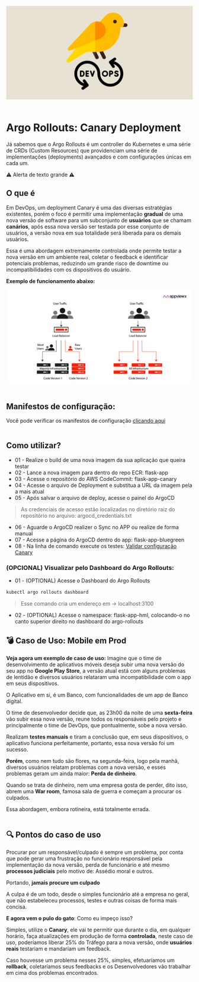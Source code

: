<img src="../../images/banner-canary.png"> <br><br>

# Argo Rollouts: Canary Deployment

Já sabemos que o Argo Rollouts é um controller do Kubernetes e uma série de CRDs (Custom Resources) que providenciam uma série de implementações (deployments) avançados e com configurações únicas em cada um.

⚠️ Alerta de texto grande ⚠️

## O que é

Em DevOps, um deployment Canary é uma das diversas estratégias existentes, porém o foco é permitir uma implementação **gradual** de uma nova versão de software para um subconjunto de **usuários** que se chamam **canários**, após essa nova versão ser testada por esse conjunto de usuários, a versão nova em sua totalidade será liberada para os demais usuários.

Essa é uma abordagem extremamente controlada onde permite testar a nova versão em um ambiente real, coletar o feedback e identificar potenciais problemas, reduzindo um grande risco de downtime ou incompatibilidades com os dispositivos do usuário.

**Exemplo de funcionamento abaixo:**

<img src="../../images/canary-example.png"> <br><br>

## Manifestos de configuração:

Você pode verificar os manifestos de configuração [clicando aqui](../../Kubernetes/flask-app-canary/) <br><br>

## Como utilizar?

* 01 - Realize o build de uma nova imagem da sua aplicação que queira testar
* 02 - Lance a nova imagem para dentro do repo ECR: flask-app
* 03 - Acesse o repositório do AWS CodeCommit: flask-app-canary
* 04 - Acesse o arquivo de Deployment e substitua a URL da imagem pela a mais atual
* 05 - Após salvar o arquivo de deploy, acesse o painel do ArgoCD
> As credenciais de acesso estão localizadas no diretório raiz do repositório no arquivo: argocd_credentials.txt

* 06 - Aguarde o ArgoCD realizer o Sync no APP ou realize de forma manual
* 07 - Acesse a página do ArgoCD dentro do app: flask-app-bluegreen
* 08 - Na linha de comando execute os testes:
[Validar configuração Canary](../../Kubernetes/README.md)

### (OPCIONAL) Visualizar pelo Dashboard do Argo Rollouts:

* 01 - (OPTIONAL) Acesse o Dashboard do Argo Rollouts
```bash
kubectl argo rollouts dashboard
```
> Esse comando cria um endereço em -> localhost:3100

* 02 - (OPTIONAL) Acesse o namespace: flask-app-hml, colocando-o no canto superior direito no dashboard do argo-rollouts


## 💣 Caso de Uso: Mobile em Prod

**Veja agora um exemplo de caso de uso:** Imagine que o time de desenvolvimento de aplicativos móveis deseja subir uma nova versão do seu app no **Google Play Store**, a versão atual está com alguns problemas de lentidão e diversos usuários relataram uma incompatibilidade com o app em seus dispositivos.

O Aplicativo em si, é um Banco, com funcionalidades de um app de Banco digital.

O time de desenvolvedor decide que, as 23h00 da noite de uma **sexta-feira** vão subir essa nova versão, reune todos os responsáveis pelo projeto e principalmente o time de DevOps, que pontualmente, sobe a nova versão.

Realizam **testes manuais** e tiram a conclusão que, em seus dispositivos, o aplicativo funciona perfeitamente, portanto, essa nova versão foi um sucesso.

**Porém**, como nem tudo são flores, na segunda-feira, logo pela manhã, diversos usuários relatam problemas com a nova versão, e esses problemas geram um ainda maior: **Perda de dinheiro**.

Quando se trata de dinheiro, nem uma empresa gosta de perder, dito isso, abrem uma **War room**, famosa sala de guerra e começam a procurar os culpados.

Essa abordagem, embora rotineira, está totalmente errada.  <br><br>

## 🔍 Pontos do caso de uso

Procurar por um responsável/culpado é sempre um problema, por conta que pode gerar uma frustração no funcionário responsável pela implementação da nova versão, perda de funcionário e até mesmo **processos judiciais** pelo motivo de: Assédio moral e outros.

Portando, **jamais procure um culpado**

A culpa é de um todo, desde o simples funcionário até a empresa no geral, que não estabeleceu processos, testes e outras coisas de forma mais concisa.

**E agora vem o pulo do gato**: Como eu impeço isso?

Simples, utilize o **Canary**, ele vai te permitir que durante o dia, em qualquer horário, faça atualizações em produção de forma **controlada**, neste caso de uso, poderíamos liberar 25% do Tráfego para a nova versão, onde **usuários reais** testariam e mandaríam um feedback. 

Caso houvesse um problema nesses 25%, simples, efetuaríamos um **rollback**, coletaríamos seus feedbacks e os Desenvolvedores vão trabalhar em cima dos problemas encontrados. 

